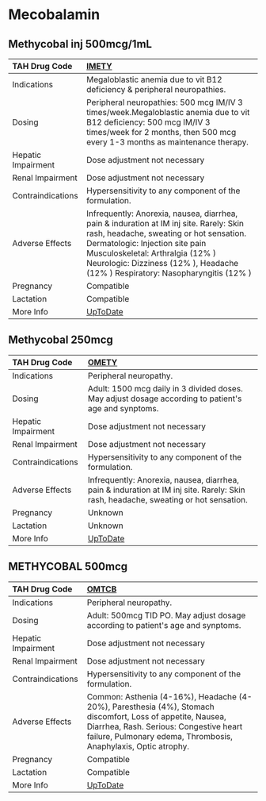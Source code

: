 # Mecobalamin

## Methycobal inj 500mcg/1mL

| TAH Drug Code      | [IMETY](https://www.tahsda.org.tw/drugs/hissearch.php?drug_code=IMETY)                                                                                                                                                                                                                     |
|:-------------------|:-------------------------------------------------------------------------------------------------------------------------------------------------------------------------------------------------------------------------------------------------------------------------------------------|
| Indications        | Megaloblastic anemia due to vit B12 deficiency & peripheral neuropathies.                                                                                                                                                                                                                  |
| Dosing             | Peripheral neuropathies: 500 mcg IM/IV 3 times/week.Megaloblastic anemia due to vit B12 deficiency: 500 mcg IM/IV 3 times/week for 2 months, then 500 mcg every 1-3 months as maintenance therapy.                                                                                         |
| Hepatic Impairment | Dose adjustment not necessary                                                                                                                                                                                                                                                              |
| Renal Impairment   | Dose adjustment not necessary                                                                                                                                                                                                                                                              |
| Contraindications  | Hypersensitivity to any component of the formulation.                                                                                                                                                                                                                                      |
| Adverse Effects    | Infrequently: Anorexia, nausea, diarrhea, pain & induration at IM inj site. Rarely: Skin rash, headache, sweating or hot sensation. Dermatologic: Injection site pain Musculoskeletal: Arthralgia (12% ) Neurologic: Dizziness (12% ), Headache (12% ) Respiratory: Nasopharyngitis (12% ) |
| Pregnancy          | Compatible                                                                                                                                                                                                                                                                                 |
| Lactation          | Compatible                                                                                                                                                                                                                                                                                 |
| More Info          | [UpToDate](https://www.uptodate.com/contents/cyanocobalamin-vitamin-b12-drug-information)                                                                                                                                                                                                  |

## Methycobal 250mcg

| TAH Drug Code      | [OMETY](https://www.tahsda.org.tw/drugs/hissearch.php?drug_code=OMETY)                                                              |
|:-------------------|:------------------------------------------------------------------------------------------------------------------------------------|
| Indications        | Peripheral neuropathy.                                                                                                              |
| Dosing             | Adult: 1500 mcg daily in 3 divided doses. May adjust dosage according to patient's age and synptoms.                                |
| Hepatic Impairment | Dose adjustment not necessary                                                                                                       |
| Renal Impairment   | Dose adjustment not necessary                                                                                                       |
| Contraindications  | Hypersensitivity to any component of the formulation.                                                                               |
| Adverse Effects    | Infrequently: Anorexia, nausea, diarrhea, pain & induration at IM inj site. Rarely: Skin rash, headache, sweating or hot sensation. |
| Pregnancy          | Unknown                                                                                                                             |
| Lactation          | Unknown                                                                                                                             |
| More Info          | [UpToDate](https://www.uptodate.com/contents/cyanocobalamin-vitamin-b12-drug-information)                                           |

## METHYCOBAL 500mcg

| TAH Drug Code      | [OMTCB](https://www.tahsda.org.tw/drugs/hissearch.php?drug_code=OMTCB)                                                                                                                                                  |
|:-------------------|:------------------------------------------------------------------------------------------------------------------------------------------------------------------------------------------------------------------------|
| Indications        | Peripheral neuropathy.                                                                                                                                                                                                  |
| Dosing             | Adult: 500mcg TID PO. May adjust dosage according to patient's age and synptoms.                                                                                                                                        |
| Hepatic Impairment | Dose adjustment not necessary                                                                                                                                                                                           |
| Renal Impairment   | Dose adjustment not necessary                                                                                                                                                                                           |
| Contraindications  | Hypersensitivity to any component of the formulation.                                                                                                                                                                   |
| Adverse Effects    | Common: Asthenia (4-16%), Headache (4-20%), Paresthesia (4%), Stomach discomfort, Loss of appetite, Nausea, Diarrhea, Rash. Serious: Congestive heart failure, Pulmonary edema, Thrombosis, Anaphylaxis, Optic atrophy. |
| Pregnancy          | Compatible                                                                                                                                                                                                              |
| Lactation          | Compatible                                                                                                                                                                                                              |
| More Info          | [UpToDate](https://www.uptodate.com/contents/cyanocobalamin-vitamin-b12-drug-information)                                                                                                                               |

